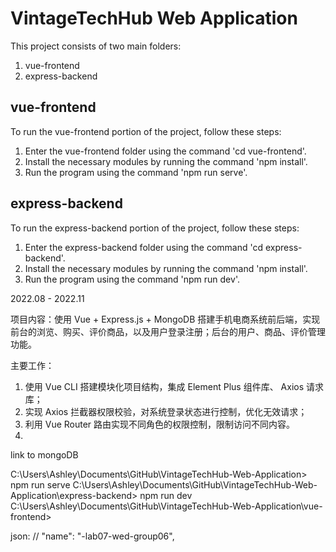 # VintageTechHub Web Application

This project consists of two main folders:

1. vue-frontend
2. express-backend

## vue-frontend
To run the vue-frontend portion of the project, follow these steps:

1. Enter the vue-frontend folder using the command 'cd vue-frontend'.
2. Install the necessary modules by running the command 'npm install'.
3. Run the program using the command 'npm run serve'.

## express-backend
To run the express-backend portion of the project, follow these steps:

1. Enter the express-backend folder using the command 'cd express-backend'.
2. Install the necessary modules by running the command 'npm install'.
3. Run the program using the command 'npm run dev'.

2022.08 - 2022.11

项目内容：使用 Vue + Express.js + MongoDB 搭建手机电商系统前后端，实现前台的浏览、购买、评价商品，以及用户登录注册；后台的用户、商品、评价管理功能。

主要工作：
1. 使用 Vue CLI 搭建模块化项目结构，集成 Element Plus 组件库、 Axios 请求库；
2. 实现 Axios 拦截器权限校验，对系统登录状态进行控制，优化无效请求；
3. 利用 Vue Router 路由实现不同角色的权限控制，限制访问不同内容。
4. 
link to mongoDB

C:\Users\Ashley\Documents\GitHub\VintageTechHub-Web-Application> npm run serve
C:\Users\Ashley\Documents\GitHub\VintageTechHub-Web-Application\express-backend> npm run dev
C:\Users\Ashley\Documents\GitHub\VintageTechHub-Web-Application\vue-frontend>

json:   // "name": "-lab07-wed-group06",
